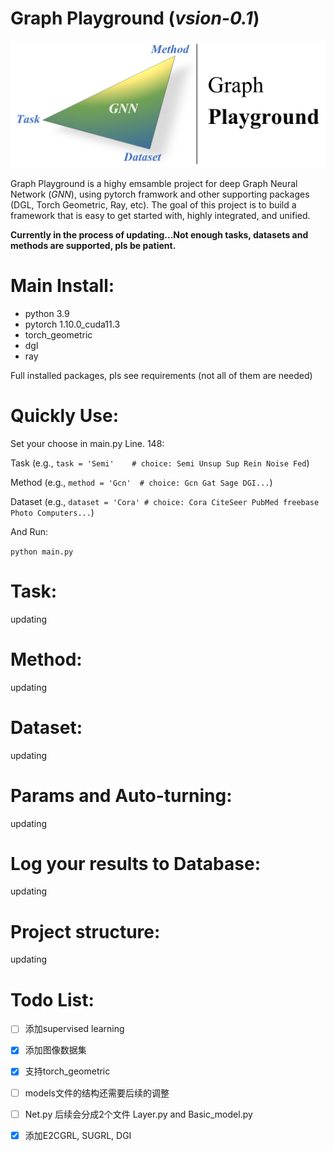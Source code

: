 # Graph Playground (_vsion-0.1_)

![image](utils/data/github.png)

Graph Playground is a highy emsamble project for deep Graph Neural Network (_GNN_), using pytorch framwork and other supporting packages (DGL, Torch Geometric, Ray, etc).
The goal of this project is to build a framework that is easy to get started with, highly integrated, and unified.

**Currently in the process of updating...Not enough tasks, datasets and methods are supported, pls be patient.**
# Main Install:
- python 3.9  
- pytorch 1.10.0_cuda11.3
- torch_geometric
- dgl
- ray

Full installed packages, pls see requirements (not all of them are needed)

# Quickly Use:
Set your choose in main.py Line. 148:

Task (e.g.,  `task = 'Semi'    # choice: Semi Unsup Sup Rein Noise Fed`)

Method (e.g., `method = 'Gcn'  # choice: Gcn Gat Sage DGI...`)

Dataset (e.g., `dataset = 'Cora' # choice: Cora CiteSeer PubMed freebase Photo Computers...`)

And Run:

`python main.py`

# Task:
updating

# Method:
updating

# Dataset:
updating

# Params and Auto-turning:
updating

# Log your results to Database:
updating

# Project structure:
updating

# Todo List:

- [ ] 添加supervised learning
- [x] 添加图像数据集
- [x] 支持torch_geometric
- [ ] models文件的结构还需要后续的调整
- [ ] Net.py 后续会分成2个文件 Layer.py and Basic_model.py
- [x] 添加E2CGRL, SUGRL, DGI

